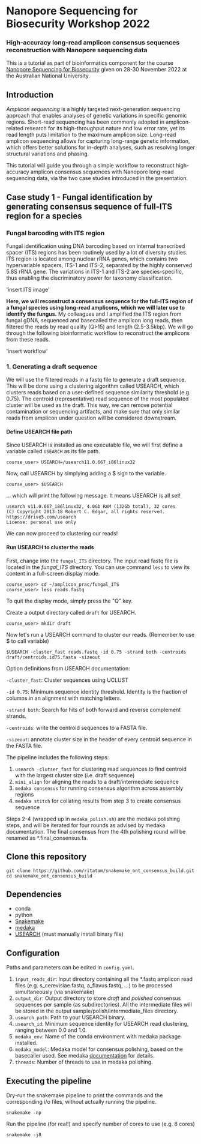 


# Nanopore Sequencing for Biosecurity Workshop 2022 

### High-accuracy long-read amplicon consensus sequences reconstruction with Nanopore sequencing data

This is a tutorial as part of bioinformatics component for the course [Nanopore Sequencing for Biosecurity](https://cba.anu.edu.au/news-events/events/nanopore-sequencing-biosecurity) given on 28-30 November 2022 at the Australian National University.

## Introduction
*Amplicon sequencing* is a highly targeted next-generation sequencing approach that enables analyses of genetic variations in specific genomic regions. Short-read sequencing has been commonly adopted in amplicon-related research for its high-throughput nature and low error rate, yet its read length puts limitation to the maximum amplicon size. Long-read amplicon sequencing allows for capturing long-range genetic information, which offers better solutions for in-depth analyses, such as resolving longer structural variations and phasing.

This tutorial will guide you through a simple workflow to reconstruct high-accuracy amplicon consensus sequences with Nanopore long-read sequencing data, via the two case studies introduced in the presentation.

## **Case study 1 - Fungal identification by generating consensus sequence of full-ITS region for a species**

### Fungal barcoding with ITS region
Fungal identification using DNA barcoding based on internal transcribed spacer (ITS) regions has been routinely used by a lot of diversity studies. ITS region is located among nuclear rRNA genes, which contains two hypervariable spacers, ITS-1 and ITS-2, separated by the highly conserved 5.8S rRNA gene. The variations in ITS-1 and ITS-2 are species-specific, thus enabling the discriminatory power for taxonomy classification.

'insert ITS image'

**Here, we will reconstruct a consensus sequence for the full-ITS region of a fungal species using long-read amplicons, which we will later use to identify the fungus.** My colleagues and I amplified the ITS region from fungal gDNA, sequenced and basecalled the ampilcon long reads, then filtered the reads by read quality (Q>15) and length (2.5-3.5kbp). We will go through the following bioinformatic workflow to reconstruct the amplicons from these reads.

'insert workflow'

### 1. Generating a draft sequence

We will use the filtered reads in a fastq file to generate a draft sequence. This will be done using a clustering algorithm called USEARCH, which clusters reads based on a user-defined sequence similarity threshold (e.g. 0.75). The centroid (representative) read sequence of the most populated cluster will be used as the draft. This way, we can remove potential contamination or sequencing artifacts, and make sure that only similar reads from amplicon under question will be considered downstream.

#### Define USEARCH file path

Since USEARCH is installed as one executable file, we will first define a variable called <code>USEARCH</code> as its file path. 

    course_user> USEARCH=/usearch11.0.667_i86linux32

Now, call USEARCH by simplying adding a $ sign to the variable. 

    course_user> $USEARCH
    
... which will print the following message. It means USEARCH is all set!

    usearch v11.0.667_i86linux32, 4.0Gb RAM (132Gb total), 32 cores
    (C) Copyright 2013-18 Robert C. Edgar, all rights reserved.
    https://drive5.com/usearch
    License: personal use only

We can now proceed to clustering our reads!

#### Run USEARCH to cluster the reads

First, change into the <code>fungal_ITS</code> directory. The input read fastq file is located in the *fungal_ITS* directory. You can use command <code>less</code> to view its content in a full-screen display mode. 

    course_user> cd ~/amplicon_prac/fungal_ITS
    course_user> less reads.fastq
    
To quit the display mode, simply press the "Q" key. 

Create a output directory called <code>draft</code> for USEARCH.

    course_user> mkdir draft

Now let's run a USEARCH command to cluster our reads. (Remember to use $ to call variable)

    $USEARCH -cluster_fast reads.fastq -id 0.75 -strand both -centroids draft/centroids.id75.fasta -sizeout

Option definitions from USEARCH documentation:

<code>-cluster_fast</code>: Cluster sequences using UCLUST

<code>-id 0.75</code>: Minimum sequence identity threshold. Identity is the fraction of columns in an alignment with matching letters.

<code>-strand both</code>: Search for hits of both forward and reverse complement strands.

<code>-centroids</code>: write the centroid sequences to a FASTA file.

<code>-sizeout</code>: annotate cluster size in the header of every centroid sequence in the FASTA file.





The pipeline includes the following steps:

1. <code>usearch -clutser_fast</code> for clustering read sequences to find centroid with the largest cluster size (i.e. draft sequence)
2. <code>mini_align</code> for aligning the reads to a draft/intermediate sequence
3. <code>medaka consensus</code> for running consensus algorithm across assembly regions
4. <code>medaka stitch</code> for collating results from step 3 to create consensus sequence

Steps 2-4 (wrapped up in <code>medaka_polish.sh</code>) are the medaka polishing steps, and will be iterated for four rounds as advised by medaka documentation. The final consensus from the 4th polishing round will be renamed as *.final_consensus.fa.

## Clone this repository

    git clone https://github.com/ritatam/snakemake_ont_consensus_build.git
    cd snakemake_ont_consensus_build

## Dependencies
* conda
* python
* [Snakemake](https://snakemake.readthedocs.io/en/stable/index.html) 
* [medaka](https://github.com/nanoporetech/medaka) 
* [USEARCH](https://www.drive5.com/usearch/download.html) (must manually install binary file)

## Configuration
Paths and parameters can be edited in <code>config.yaml</code>.
1. <code>input_reads_dir</code>: Input directory containing all the *.fastq amplicon read files (e.g. s_cerevisiae.fastq, a_flavus.fastq, ...) to be processed simultaneously (via snakemake)
2. <code>output_dir</code>: Output directory to store *draft* and *polished* consensus sequences per sample (as subdirectories). All the intermediate files will be stored in the output sample/polish/intermediate_files directory. 
3. <code>usearch_path</code>: Path to your USEARCH binary.
4. <code>usearch_id</code>: Minimum sequence identity for USEARCH read clustering, ranging between 0.0 and 1.0.
5. <code>medaka_env</code>: Name of the conda environment with medaka package installed.
6. <code>medaka_model</code>: Medaka model for consensus polishing, based on the basecaller used. See medaka [documentation](https://github.com/nanoporetech/medaka#models) for details.
7. <code>threads</code>: Number of threads to use in medaka polishing. 

## Executing the pipeline
Dry-run the snakemake pipeline to print the commands and the corresponding i/o files, without actually running the pipeline.

    snakemake -np

Run the pipeline (for real!) and specify number of cores to use (e.g. 8 cores)

    snakemake -j8